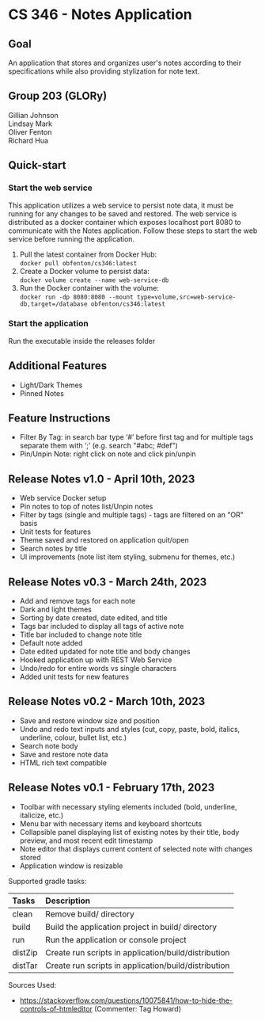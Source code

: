 # CS 346 - Notes Application

## Goal
An application that stores and organizes user's notes according to their specifications while also providing stylization for note text.

## Group 203 (GLORy)
Gillian Johnson  
Lindsay Mark  
Oliver Fenton  
Richard Hua

## Quick-start
### Start the web service
This application utilizes a web service to persist note data, it must be running for any changes to be saved and restored.
The web service is distributed as a docker container which exposes localhost port 8080 to communicate with the Notes application.
Follow these steps to start the web service before running the application.
1. Pull the latest container from Docker Hub:  
`docker pull obfenton/cs346:latest`
2. Create a Docker volume to persist data:  
`docker volume create --name web-service-db`
3. Run the Docker container with the volume:  
`docker run -dp 8080:8080 --mount type=volume,src=web-service-db,target=/database obfenton/cs346:latest`

### Start the application
Run the executable inside the releases folder

## Additional Features
* Light/Dark Themes
* Pinned Notes

## Feature Instructions
* Filter By Tag: in search bar type ‘#’ before first tag and for multiple tags separate them with ‘;’ (e.g. search "#abc; #def")
* Pin/Unpin Note: right click on note and click pin/unpin

## Release Notes v1.0 - April 10th, 2023
* Web service Docker setup
* Pin notes to top of notes list/Unpin notes
* Filter by tags (single and multiple tags) - tags are filtered on an "OR" basis
* Unit tests for features
* Theme saved and restored on application quit/open
* Search notes by title
* UI improvements (note list item styling, submenu for themes, etc.)

## Release Notes v0.3 - March 24th, 2023
* Add and remove tags for each note
* Dark and light themes
* Sorting by date created, date edited, and title
* Tags bar included to display all tags of active note
* Title bar included to change note title
* Default note added
* Date edited updated for note title and body changes
* Hooked application up with REST Web Service
* Undo/redo for entire words vs single characters
* Added unit tests for new features

## Release Notes v0.2 - March 10th, 2023
* Save and restore window size and position
* Undo and redo text inputs and styles (cut, copy, paste, bold, italics, underline, colour, bullet list, etc.)
* Search note body
* Save and restore note data
* HTML rich text compatible

## Release Notes v0.1 - February 17th, 2023
* Toolbar with necessary styling elements included (bold, underline, italicize, etc.)
* Menu bar with necessary items and keyboard shortcuts
* Collapsible panel displaying list of existing notes by their title, body preview, and most recent edit timestamp 
* Note editor that displays current content of selected note with changes stored
* Application window is resizable


Supported gradle tasks:

| Tasks   | Description                                          |
|:--------|:-----------------------------------------------------|
| clean   | Remove build/ directory                              |
| build   | Build the application project in build/ directory    |
| run     | Run the application or console project               |
| distZip | Create run scripts in application/build/distribution |
| distTar | Create run scripts in application/build/distribution |

Sources Used:
* https://stackoverflow.com/questions/10075841/how-to-hide-the-controls-of-htmleditor (Commenter: Tag Howard)